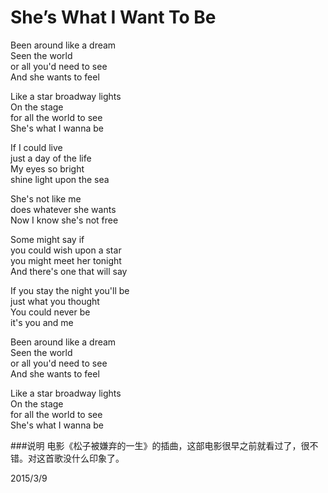 She’s What I Want To Be
=========================

Been around like a dream  
Seen the world  
or all you'd need to see  
And she wants to feel  
 
Like a star broadway lights  
On the stage  
for all the world to see  
She's what I wanna be  
 
If I could live  
just a day of the life  
My eyes so bright  
shine light upon the sea  
 
She's not like me  
does whatever she wants  
Now I know she's not free  
 
Some might say if  
you could wish upon a star  
you might meet her tonight  
And there's one that will say  
 
If you stay the night you'll be  
just what you thought  
You could never be  
it's you and me  
 
Been around like a dream  
Seen the world  
or all you'd need to see  
And she wants to feel  
 
Like a star broadway lights  
On the stage  
for all the world to see  
She's what I wanna be  

###说明
电影《松子被嫌弃的一生》的插曲，这部电影很早之前就看过了，很不错。对这首歌没什么印象了。

2015/3/9